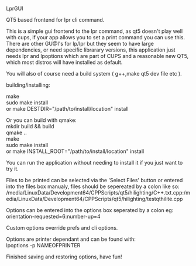 LprGUI<br>

QT5 based frontend for lpr cli command.<br>

This is a simple gui frontend to the lpr command, as qt5 doesn't play well with cups, if your app allows you to set a print command you can use this.
There are other GU@I's for lp/lpr but they seem to have large dependencies, or need specific librarary versions, this application just needs lpr and lpoptions which are part of CUPS and a reasonable new QT5, which most distros will have installed as default.<br>

You will also of course need a build system ( g++,make qt5 dev file etc ).<br>

building/installing:<br>

make<br>
sudo make install<br>
or make DESTDIR="/path/to/install/location" install<br>

Or you can build with qmake:<br>
mkdir build && build<br>
qmake ..<br>
make<br>
sudo make install<br>
or make INSTALL_ROOT="/path/to/install/location" install<br>

You can run the application without needing to install it if you just want to try it.<br>

Files to be printed can be selected via the 'Select Files' button or entered into the files box manualy, files should be sepereated by a colon like so:<br>
/media/LinuxData/Development64/CPPScripts/qt5/hilighting/C++.txt.cpp:/media/LinuxData/Development64/CPPScripts/qt5/hilighting/testqthilite.cpp<br>

Options can be entered into the options box seperated by a colon eg:<br>
orientation-requested=6:number-up=4<br>

Custom options override prefs and cli options.<br>

Options are printer dependant and can be found with:<br>
lpoptions -p NAMEOFPRINTER<br>

Finished saving and restoring options, have fun!